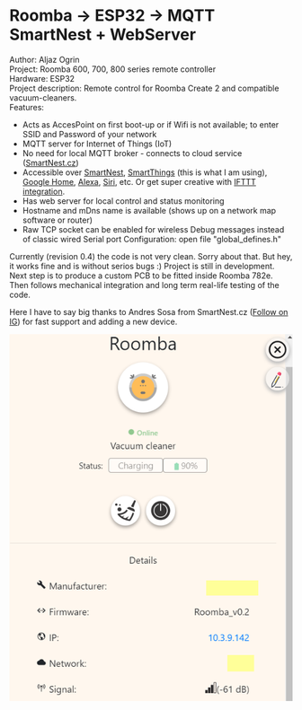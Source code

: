 # Roomba -> ESP32 -> MQTT SmartNest + WebServer

Author: Aljaz Ogrin  
Project: Roomba 600, 700, 800 series remote controller  
Hardware: ESP32  
Project description: Remote control for Roomba Create 2 and compatible vacuum-cleaners.   
Features:  
- Acts as AccesPoint on first boot-up or if Wifi is not available; to enter SSID and Password of your network
- MQTT server for Internet of Things (IoT)
- No need for local MQTT broker - connects to cloud service ([SmartNest.cz](https://www.smartnest.cz/))
- Accessible over [SmartNest](https://www.smartnest.cz/), [SmartThings](https://play.google.com/store/apps/details?id=com.samsung.android.oneconnect) (this is what I am using), [Google Home](https://www.docu.smartnest.cz/google-home-integration), [Alexa](https://www.docu.smartnest.cz/alexa-integration), [Siri](https://www.docu.smartnest.cz/siri-integration), etc. Or get super creative with [IFTTT integration](https://www.docu.smartnest.cz/ifttt-integration).
- Has web server for local control and status monitoring
- Hostname and mDns name is available (shows up on a network map software or router)
- Raw TCP socket can be enabled for wireless Debug messages instead of classic wired Serial port
Configuration: open file "global_defines.h"

Currently (revision 0.4) the code is not very clean. Sorry about that. But hey, it works fine and is without serios bugs :) 
Project is still in development. 
Next step is to produce a custom PCB to be fitted inside Roomba 782e. Then follows mechanical integration and long term real-life testing of the code.

Here I have to say big thanks to Andres Sosa from SmartNest.cz ([Follow on IG](https://www.instagram.com/smartnestcz/)) for fast support and adding a new device.

![SmartNest control](/test-images/SN_charging_crop.png?raw=true "SmartNest control")
